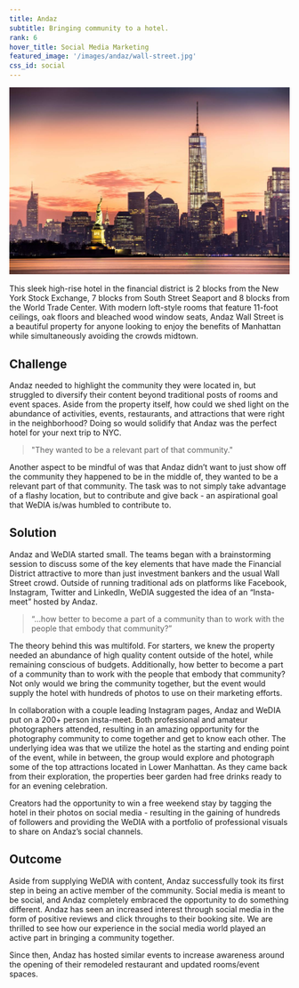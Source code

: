 ```yaml
---
title: Andaz
subtitle: Bringing community to a hotel.
rank: 6
hover_title: Social Media Marketing
featured_image: '/images/andaz/wall-street.jpg'
css_id: social
---
```


![](/images/andaz/newyorkcity.jpg)

This sleek high-rise hotel in the financial district is 2 blocks from the New
York Stock Exchange, 7 blocks from South Street Seaport and 8 blocks from the
World Trade Center. With modern loft-style rooms that feature 11-foot ceilings,
oak floors and bleached wood window seats, Andaz Wall Street is a beautiful
property for anyone looking to enjoy the benefits of Manhattan while
simultaneously avoiding the crowds midtown.

## Challenge

Andaz needed to highlight the community they were located in, but struggled to
diversify their content beyond traditional posts of rooms and event spaces.
Aside from the property itself, how could we shed light on the abundance of
activities, events, restaurants, and attractions that were right in the
neighborhood? Doing so would solidify that Andaz was the perfect hotel for your
next trip to NYC.

> "They wanted to be a relevant part of that community."

Another aspect to be mindful of was that Andaz didn’t want to just show off the
community they happened to be in the middle of, they wanted to be a relevant
part of that community. The task was to not simply take advantage of a flashy
location, but to contribute and give back - an aspirational goal that WeDIA
is/was humbled to contribute to.

## Solution

Andaz and WeDIA started small. The teams began with a brainstorming session to
discuss some of the key elements that have made the Financial District
attractive to more than just investment bankers and the usual Wall Street crowd.
Outside of running traditional ads on platforms like Facebook, Instagram,
Twitter and LinkedIn, WeDIA suggested the idea of an “Insta-meet” hosted by
Andaz.

> “...how better to become a part of a community than to work with the people
that embody that community?”

The theory behind this was multifold. For starters, we knew the property needed
an abundance of high quality content outside of the hotel, while remaining
conscious of budgets. Additionally, how better to become a part of a community
than to work with the people that embody that community? Not only would we bring
the community together, but the event would supply the hotel with hundreds of
photos to use on their marketing efforts.

In collaboration with a couple leading Instagram pages, Andaz and WeDIA put on a
200+ person insta-meet. Both professional and amateur photographers attended,
resulting in an amazing opportunity for the photography community to come
together and get to know each other. The underlying idea was that we utilize the
hotel as the starting and ending point of the event, while in between, the group
would explore and photograph some of the top attractions located in Lower
Manhattan. As they came back from their exploration, the properties beer garden
had free drinks ready to for an evening celebration. 

Creators had the opportunity to win a free weekend stay by tagging the hotel in
their photos on social media - resulting in the gaining of hundreds of followers
and providing the WeDIA with a portfolio of professional visuals to share on
Andaz’s social channels.

## Outcome

Aside from supplying WeDIA with content, Andaz successfully took its first step
in being an active member of the community. Social media is meant to be social,
and Andaz completely embraced the opportunity to do something different. Andaz
has seen an increased interest through social media in the form of positive
reviews and click throughs to their booking site. We are thrilled to see how our
experience in the social media world played an active part in bringing a
community together.

Since then, Andaz has hosted similar events to increase awareness around the
opening of their remodeled restaurant and updated rooms/event spaces. 
